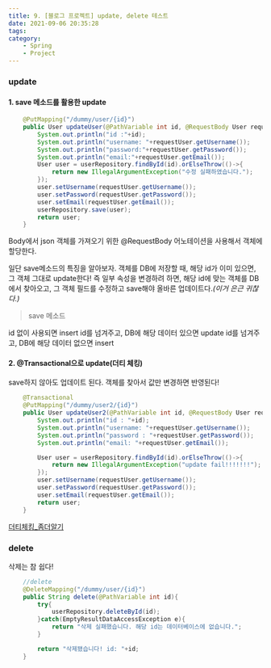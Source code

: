 ```yaml
---
title: 9. [블로그 프로젝트] update, delete 테스트
date: 2021-09-06 20:35:28
tags:
category:
    - Spring
    - Project
---
```

### update


#### 1. save 메소드를 활용한 update
```java
    @PutMapping("/dummy/user/{id}")
    public User updateUser(@PathVariable int id, @RequestBody User requestUser){
        System.out.println("id :"+id);
        System.out.println("username: "+requestUser.getUsername());
        System.out.println("password:"+requestUser.getPassword());
        System.out.println("email:"+requestUser.getEmail());
        User user = userRepository.findById(id).orElseThrow(()->{
            return new IllegalArgumentException("수정 실패하였습니다.");
        });
        user.setUsername(requestUser.getUsername());
        user.setPassword(requestUser.getPassword());
        user.setEmail(requestUser.getEmail());
        userRepository.save(user);
        return user;
    }
```
Body에서 json 객체를 가져오기 위한 @RequestBody 어노테이션을 사용해서 객체에 할당한다.


일단 save메소드의 특징을 알아보자.
객체를 DB에 저장할 때, 해당 id가 이미 있으면, 그 객체 그대로 update한다!
즉 일부 속성을 변경하려 하면, 해당 id에 맞는 객체를 DB에서 찾아오고, 그 객체 필드를 수정하고 save해야 올바른 업데이트다.*(이거 은근 귀찮다.)*


> save 메소드

id 없이 사용되면 insert
id를 넘겨주고, DB에 해당 데이터 있으면 update
id를 넘겨주고, DB에 해당 데이터 없으면 insert


#### 2. @Transactional으로 update(더티 체킹)
save하지 않아도 업데이트 된다. 객체를 찾아서 값만 변경하면 반영된다!
```java
    @Transactional
    @PutMapping("/dummy/user2/{id}")
    public User updateUser2(@PathVariable int id, @RequestBody User requestUser){
        System.out.println("id : "+id);
        System.out.println("username: "+requestUser.getUsername());
        System.out.println("password : "+requestUser.getPassword());
        System.out.println("email: "+requestUser.getEmail());

        User user = userRepository.findById(id).orElseThrow(()->{
            return new IllegalArgumentException("update fail!!!!!!!");
        });
        user.setUsername(requestUser.getUsername());
        user.setPassword(requestUser.getPassword());
        user.setEmail(requestUser.getEmail());
        return user;
    }
```
[더티체킹_좀더알기](https://yangdongjue5510.github.io/2021/09/06/Spring/boot/boot4/)

### delete
삭제는 참 쉽다!
```java
    //delete
    @DeleteMapping("/dummy/user/{id}")
    public String delete(@PathVariable int id){
        try{
            userRepository.deleteById(id);
        }catch(EmptyResultDataAccessException e){
            return "삭제 실패했습니다. 해당 id는 데이터베이스에 없습니다.";
        }

        return "삭제됐습니다! id: "+id;
    }
```